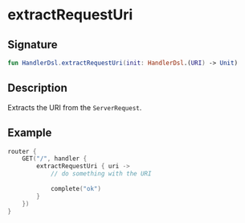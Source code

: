 # extractRequestUri

## Signature

```kotlin
fun HandlerDsl.extractRequestUri(init: HandlerDsl.(URI) -> Unit)
```

## Description

Extracts the URI from the `ServerRequest`.

## Example

```kotlin
router {
    GET("/", handler {
        extractRequestUri { uri ->
            // do something with the URI
            
            complete("ok")
        }
    })
}
```